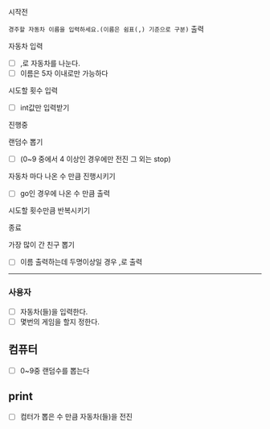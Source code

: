 시작전

`경주할 자동차 이름을 입력하세요.(이름은 쉼표(,) 기준으로 구분)` 출력

자동차 입력

- [ ]  ,로 자동차를 나눈다.
- [ ]  이름은 5자 이내로만 가능하다

시도할 횟수 입력

- [ ]  int값만 입력받기

진행중

랜덤수 뽑기

- [ ]  (0~9 중에서 4 이상인 경우에만 전진 그 외는 stop)

자동차 마다 나온 수 만큼 진행시키기

- [ ]  go인 경우에 나온 수 만큼 출력

시도할 횟수만큼 반복시키기

종료

가장 많이 간 친구 뽑기

- [ ]  이름 출력하는데 두명이상일 경우 ,로 출력
<hr>

### 사용자

- [ ]  자동차(들)을 입력한다. 
- [ ]  몇번의 게임을 할지 정한다.

## 컴퓨터

- [ ]  0~9중 랜덤수를 뽑는다

## print

- [ ]  컴터가 뽑은 수 만큼 자동차(들)을 전진
